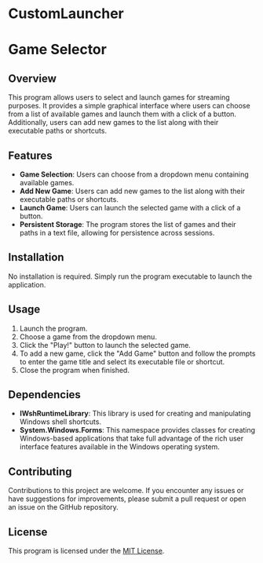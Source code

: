 # CustomLauncher
# Game Selector

## Overview

This program allows users to select and launch games for streaming purposes. It provides a simple graphical interface where users can choose from a list of available games and launch them with a click of a button. Additionally, users can add new games to the list along with their executable paths or shortcuts.

## Features

- **Game Selection**: Users can choose from a dropdown menu containing available games.
- **Add New Game**: Users can add new games to the list along with their executable paths or shortcuts.
- **Launch Game**: Users can launch the selected game with a click of a button.
- **Persistent Storage**: The program stores the list of games and their paths in a text file, allowing for persistence across sessions.

## Installation

No installation is required. Simply run the program executable to launch the application.

## Usage

1. Launch the program.
2. Choose a game from the dropdown menu.
3. Click the "Play!" button to launch the selected game.
4. To add a new game, click the "Add Game" button and follow the prompts to enter the game title and select its executable file or shortcut.
5. Close the program when finished.

## Dependencies

- **IWshRuntimeLibrary**: This library is used for creating and manipulating Windows shell shortcuts.
- **System.Windows.Forms**: This namespace provides classes for creating Windows-based applications that take full advantage of the rich user interface features available in the Windows operating system.

## Contributing

Contributions to this project are welcome. If you encounter any issues or have suggestions for improvements, please submit a pull request or open an issue on the GitHub repository.

## License

This program is licensed under the [MIT License](https://opensource.org/licenses/MIT).

